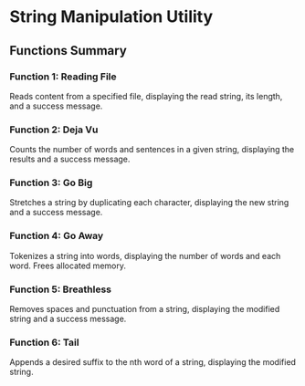 # String Manipulation Utility

## Functions Summary
### Function 1: Reading File

Reads content from a specified file, displaying the read string, its length, and a success message.

### Function 2: Deja Vu

Counts the number of words and sentences in a given string, displaying the results and a success message.

### Function 3: Go Big

Stretches a string by duplicating each character, displaying the new string and a success message.

### Function 4: Go Away

Tokenizes a string into words, displaying the number of words and each word. Frees allocated memory.

### Function 5: Breathless

Removes spaces and punctuation from a string, displaying the modified string and a success message.

### Function 6: Tail

Appends a desired suffix to the nth word of a string, displaying the modified string.
